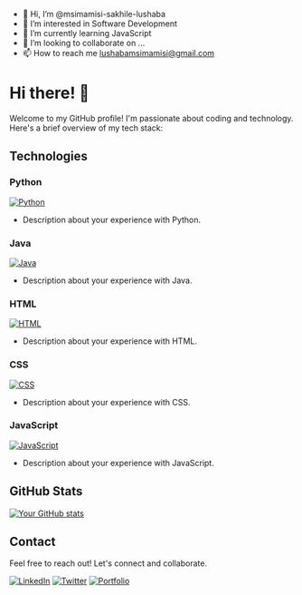 - 👋 Hi, I’m @msimamisi-sakhile-lushaba
- 👀 I’m interested in Software Development
- 🌱 I’m currently learning JavaScript
- 💞️ I’m looking to collaborate on ...
- 📫 How to reach me lushabamsimamisi@gmail.com

<!---
msimamisi-sakhile/msimamisi-sakhile is a ✨ special ✨ repository because its `README.md` (this file) appears on your GitHub profile.
You can click the Preview link to take a look at your changes.
--->

# Hi there! 👋

Welcome to my GitHub profile! I'm passionate about coding and technology. Here's a brief overview of my tech stack:

## Technologies

### Python

[![Python](https://img.shields.io/badge/Python-3776AB?style=flat&logo=python&logoColor=white)](https://www.python.org/)
- Description about your experience with Python.

### Java

[![Java](https://img.shields.io/badge/Java-007396?style=flat&logo=java&logoColor=white)](https://www.java.com/)
- Description about your experience with Java.

### HTML

[![HTML](https://img.shields.io/badge/HTML5-E34F26?style=flat&logo=html5&logoColor=white)](https://developer.mozilla.org/en-US/docs/Web/HTML)
- Description about your experience with HTML.

### CSS

[![CSS](https://img.shields.io/badge/CSS3-1572B6?style=flat&logo=css3&logoColor=white)](https://developer.mozilla.org/en-US/docs/Web/CSS)
- Description about your experience with CSS.

### JavaScript

[![JavaScript](https://img.shields.io/badge/JavaScript-F7DF1E?style=flat&logo=javascript&logoColor=black)](https://developer.mozilla.org/en-US/docs/Web/JavaScript)
- Description about your experience with JavaScript.

## GitHub Stats

[![Your GitHub stats](https://github-readme-stats.vercel.app/api?username=your-username&show_icons=true&hide=contribs,prs)](https://github.com/your-username)

## Contact

Feel free to reach out! Let's connect and collaborate.

[![LinkedIn](https://img.shields.io/badge/LinkedIn-Profile-informational?style=flat&logo=linkedin&logoColor=white)](https://www.linkedin.com/in/your-linkedin-profile/)
[![Twitter](https://img.shields.io/badge/Twitter-Profile-1DA1F2?style=flat&logo=twitter&logoColor=white)](https://twitter.com/your-twitter-handle)
[![Portfolio](https://img.shields.io/badge/Portfolio-Website-1abc9c?style=flat&logo=website&logoColor=white)](https://your-portfolio-website.com/)
